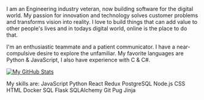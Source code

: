 I am an Engineering industry veteran, now building software for the digital world. My passion for innovation and technology solves customer problems and transforms vision into reality. I love to build things that can add value to other people's lives and in todays digital world, online is the place to do that.

I'm an enthusiastic teammate and a patient communicator. I have a near-compulsive desire to explore the unfamiliar. My favorite languages are Python & JavaScript, I also have experience with C & C#.

[![My GitHub Stats](https://github-readme-stats.vercel.app/api/?username=jordan-bohmbach&count_private=true&theme=tokyonight&showicons=true)]()

My skills are:
JavaScript
Python
React
Redux
PostgreSQL
Node.js
CSS
HTML
Docker
SQL
Flask
SQLAlchemy
Git
Pug
Jinja
